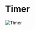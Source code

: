 # Timer
![Timer](https://user-images.githubusercontent.com/47931946/55628790-99752380-57ec-11e9-8ab3-6b2774b80aee.png)

